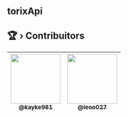 ## torixApi 

## 🏆 › Contribuitors
| [<img src="https://avatars.githubusercontent.com/u/77542672?v=4" width=115><br><sub>@kayke981</sub>](https://github.com/kayke981) | [<img src="https://i.imgur.com/J4uei7Y.jpg" width=115><br><sub>@leoo027</sub>](https://github.com/leoo027)|
| :---: | :---: |
